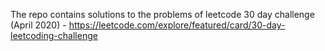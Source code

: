 The repo contains solutions to the problems of leetcode 30 day challenge (April 2020) - https://leetcode.com/explore/featured/card/30-day-leetcoding-challenge
